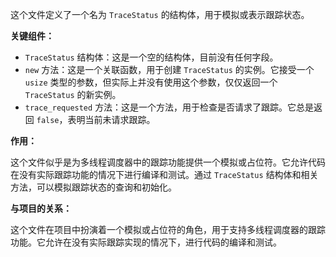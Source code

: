 这个文件定义了一个名为 `TraceStatus` 的结构体，用于模拟或表示跟踪状态。

**关键组件：**

*   `TraceStatus` 结构体：这是一个空的结构体，目前没有任何字段。
*   `new` 方法：这是一个关联函数，用于创建 `TraceStatus` 的实例。它接受一个 `usize` 类型的参数，但实际上并没有使用这个参数，仅仅返回一个 `TraceStatus` 的新实例。
*   `trace_requested` 方法：这是一个方法，用于检查是否请求了跟踪。它总是返回 `false`，表明当前未请求跟踪。

**作用：**

这个文件似乎是为多线程调度器中的跟踪功能提供一个模拟或占位符。它允许代码在没有实际跟踪功能的情况下进行编译和测试。通过 `TraceStatus` 结构体和相关方法，可以模拟跟踪状态的查询和初始化。

**与项目的关系：**

这个文件在项目中扮演着一个模拟或占位符的角色，用于支持多线程调度器的跟踪功能。它允许在没有实际跟踪实现的情况下，进行代码的编译和测试。
